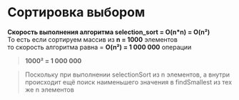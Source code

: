 # Сортировка выбором

**Скорость выполнения алгоритма selection_sort = O(n*n) = O(n²)**  
То есть если сортируем массив из **n = 1000** элементов  
то скорость алгоритма равна = **O(n²) = 1 000 000** операции  
> **1000² = 1 000 000**  

> Поскольку при выполнении selectionSort из n элементов, а внутри происходит ещё поиск наименьшего значения в findSmallest из тех же n элементов